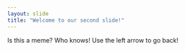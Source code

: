 ```yaml
---
layout: slide
title: "Welcome to our second slide!"
---
```

Is this a meme? Who knows!
Use the left arrow to go back!
